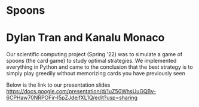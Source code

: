 # Spoons
# Dylan Tran and Kanalu Monaco

Our scientific computing project (Spring '22) was to simulate a game of spoons (the card game) to study optimal strategies. We implemented everything in Python and came to the conclusion that the best strategy is to simply play greedily without memorizing cards you have previously seen

Below is the link to our presentation slides
https://docs.google.com/presentation/d/1uZ50WhsUuGQBv-6CPHaw70NRPOFir-I5pZJdejfXL1Q/edit?usp=sharing

